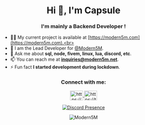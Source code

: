 <h1 align="center">Hi 👋, I'm Capsule </h1>
<h3 align="center">I'm mainly a Backend Developer !</h3>


- 👨‍💻 My current project is available at [https://modern5m.com](https://modern5m.com).<br>
- 📝 I am the Lead Developer for [@Modern5M](https://github.com/Modern5M).<br>
- 💬 Ask me about **sql, node, fivem, linux, lua, discord, etc**.<br>
- 📫 You can reach me at **inquiries@modern5m.net**.<br>
- ⚡ Fun fact **I started development during lockdown**.<br>

<h3 align="center">Connect with me:</h3>
<p align="center">
  <a href="https://discord.com/users/1070689080188346368" target="blank">
    <img align="center" src="https://raw.githubusercontent.com/rahuldkjain/github-profile-readme-generator/master/src/images/icons/Social/discord.svg" alt="https://discord.gg/" height="30" width="40" />
  </a>
  <a href="https://twitter.com/modern5m" target="blank">
    <img align="center" src="https://raw.githubusercontent.com/rahuldkjain/github-profile-readme-generator/master/src/images/icons/Social/twitter.svg" alt="https://twitter.com/" height="30" width="40" />
  </a>
</p>

<p align="center">
  <a href="https://discord.com/users/1070689080188346368">
    <img src="https://lanyard.cnrad.dev/api/1070689080188346368" alt="Discord Presence" />
  </a>
</p>

<p align="center">
  <img align="center" src="https://github-readme-streak-stats.herokuapp.com/?user=Capsule5M&" alt="Modern5M" />
</p>
